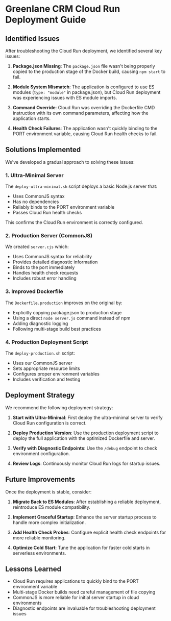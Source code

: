 # Greenlane CRM Cloud Run Deployment Guide

## Identified Issues

After troubleshooting the Cloud Run deployment, we identified several key issues:

1. **Package.json Missing**: The `package.json` file wasn't being properly copied to the production stage of the Docker build, causing `npm start` to fail.

2. **Module System Mismatch**: The application is configured to use ES modules (`type: "module"` in package.json), but Cloud Run deployment was experiencing issues with ES module imports.

3. **Command Override**: Cloud Run was overriding the Dockerfile CMD instruction with its own command parameters, affecting how the application starts.

4. **Health Check Failures**: The application wasn't quickly binding to the PORT environment variable, causing Cloud Run health checks to fail.

## Solutions Implemented

We've developed a gradual approach to solving these issues:

### 1. Ultra-Minimal Server

The `deploy-ultra-minimal.sh` script deploys a basic Node.js server that:
- Uses CommonJS syntax
- Has no dependencies
- Reliably binds to the PORT environment variable
- Passes Cloud Run health checks

This confirms the Cloud Run environment is correctly configured.

### 2. Production Server (CommonJS)

We created `server.cjs` which:
- Uses CommonJS syntax for reliability
- Provides detailed diagnostic information
- Binds to the port immediately
- Handles health check requests
- Includes robust error handling

### 3. Improved Dockerfile

The `Dockerfile.production` improves on the original by:
- Explicitly copying package.json to production stage
- Using a direct `node server.js` command instead of npm
- Adding diagnostic logging
- Following multi-stage build best practices

### 4. Production Deployment Script

The `deploy-production.sh` script:
- Uses our CommonJS server
- Sets appropriate resource limits
- Configures proper environment variables
- Includes verification and testing

## Deployment Strategy

We recommend the following deployment strategy:

1. **Start with Ultra-Minimal**: First deploy the ultra-minimal server to verify Cloud Run configuration is correct.

2. **Deploy Production Version**: Use the production deployment script to deploy the full application with the optimized Dockerfile and server.

3. **Verify with Diagnostic Endpoints**: Use the `/debug` endpoint to check environment configuration.

4. **Review Logs**: Continuously monitor Cloud Run logs for startup issues.

## Future Improvements

Once the deployment is stable, consider:

1. **Migrate Back to ES Modules**: After establishing a reliable deployment, reintroduce ES module compatibility.

2. **Implement Graceful Startup**: Enhance the server startup process to handle more complex initialization.

3. **Add Health Check Probes**: Configure explicit health check endpoints for more reliable monitoring.

4. **Optimize Cold Start**: Tune the application for faster cold starts in serverless environments.

## Lessons Learned

- Cloud Run requires applications to quickly bind to the PORT environment variable
- Multi-stage Docker builds need careful management of file copying
- CommonJS is more reliable for initial server startup in cloud environments
- Diagnostic endpoints are invaluable for troubleshooting deployment issues